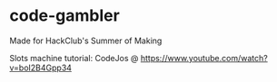 # code-gambler

Made for HackClub's Summer of Making

Slots machine tutorial: CodeJos @ https://www.youtube.com/watch?v=boI2B4Gpp34